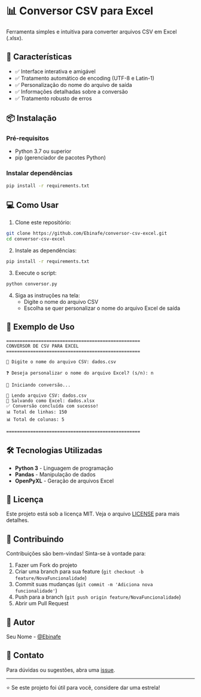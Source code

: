 # 📊 Conversor CSV para Excel

Ferramenta simples e intuitiva para converter arquivos CSV em Excel (.xlsx).

## 🚀 Características

- ✅ Interface interativa e amigável
- ✅ Tratamento automático de encoding (UTF-8 e Latin-1)
- ✅ Personalização do nome do arquivo de saída
- ✅ Informações detalhadas sobre a conversão
- ✅ Tratamento robusto de erros

## 📦 Instalação

### Pré-requisitos

- Python 3.7 ou superior
- pip (gerenciador de pacotes Python)

### Instalar dependências

```bash
pip install -r requirements.txt
```

## 💻 Como Usar

1. Clone este repositório:
```bash
git clone https://github.com/Ebinafe/conversor-csv-excel.git
cd conversor-csv-excel
```

2. Instale as dependências:
```bash
pip install -r requirements.txt
```

3. Execute o script:
```bash
python conversor.py
```

4. Siga as instruções na tela:
   - Digite o nome do arquivo CSV
   - Escolha se quer personalizar o nome do arquivo Excel de saída

## 📝 Exemplo de Uso

```
==================================================
CONVERSOR DE CSV PARA EXCEL
==================================================

📂 Digite o nome do arquivo CSV: dados.csv

❓ Deseja personalizar o nome do arquivo Excel? (s/n): n

🔄 Iniciando conversão...

📄 Lendo arquivo CSV: dados.csv
💾 Salvando como Excel: dados.xlsx
✅ Conversão concluída com sucesso!
📊 Total de linhas: 150
📊 Total de colunas: 5

==================================================
```

## 🛠️ Tecnologias Utilizadas

- **Python 3** - Linguagem de programação
- **Pandas** - Manipulação de dados
- **OpenPyXL** - Geração de arquivos Excel

## 📄 Licença

Este projeto está sob a licença MIT. Veja o arquivo [LICENSE](LICENSE) para mais detalhes.

## 🤝 Contribuindo

Contribuições são bem-vindas! Sinta-se à vontade para:

1. Fazer um Fork do projeto
2. Criar uma branch para sua feature (`git checkout -b feature/NovaFuncionalidade`)
3. Commit suas mudanças (`git commit -m 'Adiciona nova funcionalidade'`)
4. Push para a branch (`git push origin feature/NovaFuncionalidade`)
5. Abrir um Pull Request

## 👤 Autor

Seu Nome - [@Ebinafe](https://github.com/Ebinafe)

## 📧 Contato

Para dúvidas ou sugestões, abra uma [issue](https://github.com/Ebinafe/conversor-csv-excel/issues).

---

⭐ Se este projeto foi útil para você, considere dar uma estrela!

